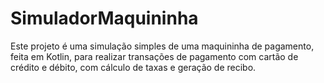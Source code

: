 # SimuladorMaquininha
Este projeto é uma simulação simples de uma maquininha de pagamento, feita em Kotlin, para realizar transações de pagamento com cartão de crédito e débito, com cálculo de taxas e geração de recibo.
